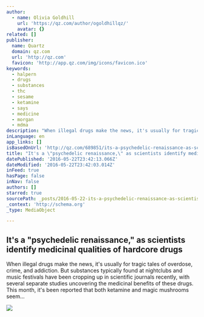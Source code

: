 ```yaml
---
author:
  - name: Olivia Goldhill
    url: 'https://qz.com/author/ogoldhillqz/'
    avatar: {}
related: []
publisher:
  name: Quartz
  domain: qz.com
  url: 'http://qz.com'
  favicon: 'http://app.qz.com/img/icons/favicon.ico'
keywords:
  - halpern
  - drugs
  - substances
  - thc
  - sesame
  - ketamine
  - says
  - medicine
  - morgan
  - mdma
description: "When illegal drugs make the news, it's usually for tragic tales of overdose, crime, and addiction. But substances typically found at nightclubs and music festivals have been cropping up in scientific journals recently, with several separate studies uncovering the medicinal benefits of these drugs. This month, it's been reported that both ketamine and magic mushrooms seem..."
inLanguage: en
app_links: []
isBasedOnUrl: 'http://qz.com/689851/its-a-psychedelic-renaissance-as-scientists-identify-medicinal-qualities-of-hardcore-drugs/'
title: "It's a \"psychedelic renaissance,\" as scientists identify medicinal qualities of hardcore drugs"
datePublished: '2016-05-22T23:42:13.066Z'
dateModified: '2016-05-22T23:42:03.014Z'
inFeed: true
hasPage: false
inNav: false
authors: []
starred: true
sourcePath: _posts/2016-05-22-its-a-psychedelic-renaissance-as-scientists-identify-med.md
_context: 'http://schema.org'
_type: MediaObject

---
```

<article style=""><h1>It's a "psychedelic renaissance," as scientists identify medicinal qualities of hardcore drugs</h1><p>When illegal drugs make the news, it's usually for tragic tales of overdose, crime, and addiction. But substances typically found at nightclubs and music festivals have been cropping up in scientific journals recently, with several separate studies uncovering the medicinal benefits of these drugs. This month, it's been reported that both ketamine and magic mushrooms seem...</p><img src="https://i1.wp.com/qzprod.files.wordpress.com/2016/05/rtxu2bn.jpg?fit=440%2C330&amp;quality=80&amp;strip=all&amp;ssl=1" /></article>